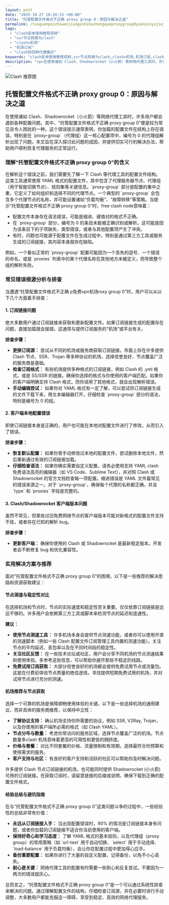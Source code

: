```yaml
---
layout: post
date: "2025-10-27 10:10:15 +08:00"
title: "托管配置文件格式不正确 proxy group 0：原因与解决之道"
permalink: /tuoguanpeizhiwenjiangeshibuzhengqueproxygroup0yuanyinyujiejuezhidao/
tags:
  - "clash安卓使用教程视频"
  - "ssr节点转换为clash"
  - "clashx机场"
  - "机场订阅"
  - "clash的四种代理模式"
keywords: "clash安卓使用教程视频,ssr节点转换为clash,clashx机场,机场订阅,clash的四种代理模式"
description: "<p>在使用诸如 Clash、Shadowrocket（小火箭）等网络代理工具时，许多用户都会遇到各种配置问题。其中，“托管配置文件格式不正确 proxy group 0”便是较为常见且令人困扰的一种。这个错误提示通常表明，你加载的配置文件在结构上存在错误，特别是在 `proxy-group`（代理组）这一核心配置项中，编号为 0 的代理组解析出现了问题。本文旨在深入探讨此问题的成因，并提供切实可行的解决办法，帮助用户顺利恢复代理服务的正常运行。</p>"
---
```


![Clash 推荐图](https://clashjd.github.io/assets/img/clash节点推荐购买.png)

## 托管配置文件格式不正确 proxy group 0：原因与解决之道

<p>在使用诸如 Clash、Shadowrocket（小火箭）等网络代理工具时，许多用户都会遇到各种配置问题。其中，“托管配置文件格式不正确 proxy group 0”便是较为常见且令人困扰的一种。这个错误提示通常表明，你加载的配置文件在结构上存在错误，特别是在 `proxy-group`（代理组）这一核心配置项中，编号为 0 的代理组解析出现了问题。本文旨在深入探讨此问题的成因，并提供切实可行的解决办法，帮助用户顺利恢复代理服务的正常运行。</p>
<h3>理解“托管配置文件格式不正确 proxy group 0”的含义</h3>
<p>在解析这个错误之前，我们需要先了解一下 Clash 等代理工具的配置文件结构。这类工具通常使用 YAML 格式的配置文件，其中包含了代理服务器节点、代理组（用于智能切换节点）、规则集等关键信息。`proxy-group` 部分是配置的重中之重，它定义了如何组织和选择不同的代理节点。一个典型的 `proxy-group` 会包含多个代理节点的名称，并可能设置诸如“负载均衡”、“故障转移”等策略。当提示“托管配置文件格式不正确 proxy group 0”时，free clash node意味着：</p>
<ul>
<li>配置文件本身存在语法错误，可能是缩进、键值对的格式不正确。</li>
<li>在 `proxy-group` 部分，编号为 0 的条目未能被正确识别或解析。这可能是因为该条目下的子项缺失、类型错误，或者与其他配置项产生了冲突。</li>
<li>有时，问题也可能源于配置文件在生成过程中，特别是通过第三方工具或服务生成的订阅链接，其内容本身就存在缺陷。</li>
</ul>
<p>例如，一个看似正常的 `proxy-group` 配置可能因为一个丢失的逗号、一个错误的命名，或是 `proxies` 列表中的某个代理名称在其他地方未被定义，而导致整个组的解析失败。</p>
<h3>常见错误根源分析与排查</h3>
<p>当遭遇“托管配置文件格式不正确 p免费vpn机场roxy group 0”时，用户可以从以下几个方面着手排查：</p>
<h4>1. 订阅链接问题</h4>
<p>绝大多数用户通过订阅链接来获取和更新配置文件。如果订阅链接生成的配置存在问题，直接加载就会报错。这通常与提供订阅服务的“机场”或平台有关。</p>
<p><strong>排查步骤：</strong></p>
<ul>
<li><strong>更换订阅源：</strong> 尝试从不同的机场或服务商获取订阅链接。市面上存在许多提供 Clash 节点、SSR、Trojan 等多种协议的机场，选择信誉良好、节点覆盖广泛的服务商是基础。</li>
<li><strong>检查订阅格式：</strong> 有些机场提供多种格式的订阅链接，例如 Clash 的 .yml 格式，或是 SS/SSR 的链接。确保你选择的格式与你使用的客户端匹配。如果你的客户端明确支持 Clash 格式，而你误用了其他格式，就会出现解析错误。</li>
<li><strong>手动编辑尝试：</strong> 如果你对 YAML 格式有一定了解，可以尝试将订阅链接生成的文件下载下来，用文本编辑器打开，仔细检查 `proxy-group` 部分的语法，特别是编号为 0 的组。</li>
</ul>
<h4>2. 客户端本地配置错误</h4>
<p>即使订阅链接本身是正确的，用户也可能在本地对配置文件进行了修改，从而引入了错误。</p>
<p><strong>排查步骤：</strong></p>
<ul>
<li><strong>恢复默认配置：</strong> 如果你曾手动修改过本地的配置文件，尝试删除本地文件，然后重新通过有效的订阅链接加载。</li>
<li><strong>仔细检查语法：</strong> 如果你确实需要自定义配置，请务必使用支持 YAML clash 免费语法高亮的编辑器（如 VS Code、Sublime Text），并对照 Clash 或 Shadowrocket 的官方文档检查每一项配置。缩进错误是 YAML 文件最常见的错误来源之一。对于 `proxy-group`，确保每个代理的名称都正确，并且 `type` 和 `proxies` 字段是完整的。</li>
</ul>
<h4>3. Clash/Shadowrocket 客户端版本问题</h4>
<p>虽然不常见，但某些过旧免费网络节点的客户端版本可能对新格式的配置文件支持不佳，或者存在已知的解析 bug。</p>
<p><strong>排查步骤：</strong></p>
<ul>
<li><strong>更新客户端：</strong> 确保你使用的 Clash 或 Shadowrocket 是最新稳定版本。开发者会不断修复 bug 和优化兼容性。</li>
</ul>
<h3>实用解决方案与推荐</h3>
<p>面对“托管配置文件格式不正确 proxy group 0”的困境，以下是一些推荐的解决思路和资源获取建议：</p>
<h4>节点测速与稳定性对比</h4>
<p>在选择机场和节点时，节点的实际速度和稳定性至关重要。仅仅依靠订阅链接是远远不够的。许多用户会依赖第三方工具或脚本来检测节点的延迟和连通性。</p>
<p><strong>建议：</strong></p>
<ul>
<li><strong>使用节点测速工具：</strong> 许多机场本身会提供节点测速功能，或者你可以使用开源的测速脚本（例如一些 Clash 配置文件订阅管理工具内置的测速功能）。关注节点的平均延迟、丢包率以及在不同时间段的稳定性。</li>
<li><strong>关注社区反馈：</strong> 在一些技术论坛或社区，用户会分享不同机场的节点测速结果和使用体验。多参考这些信息，可以帮助你避开那些不稳定的线路。</li>
<li><strong>免费试用订阅获取：</strong> 大部分信誉良好的机场都会提供免费试用节点或流量包。这是在付费前体验节点质量的绝佳途径。寻找提供短期免费试用的机场，并对试用节点进行充分的测速。</li>
</ul>
<h4>机场推荐与节点获取</h4>
<p>选择一个可靠的机场是保障顺畅使用体验的关键。以下是一些选择机场的通用建议，而非具体的服务商推荐，以保持中立性：</p>
<ul>
<li><strong>了解协议支持：</strong> 确认机场支持你所需要的协议，例如 SSR, V2Ray, Trojan，以及你使用的客户端所必需的格式（如 Clash YAML）。</li>
<li><strong>节点分布与数量：</strong> 考虑你常访问的服务区域，选择节点覆盖广泛的机场。节点数量多clash 机场意味着更高的可用性和更低的拥挤度。</li>
<li><strong>价格与套餐：</strong> 对比不同套餐的价格、流量限制和有效期，选择最符合你预算和使用需求的服务。</li>
<li><strong>客户支持与社区：</strong> 有良好的客户支持和活跃的社区可以帮助你及时解决问题。</li>
</ul>
<p>许多提供 Clash 节点订阅链接的机场，也可能同时提供 Shadowrocket (小火箭) 可用的订阅链接。在获取订阅时，请留意链接的后缀或说明，确保下载到正确的配置文件格式。</p>
<h4>经验总结与避坑指南</h4>
<p>在与“托管配置文件格式不正确 proxy group 0”这类问题斗争的过程中，一些经验性的总结非常有价值：</p>
<ul>
<li><strong>永远从订阅链接入手：</strong> 当出现配置错误时，90% 的情况是订阅链接本身有问题，或者你加载的订阅链接不适合你当前使用的客户端。</li>
<li><strong>保持好奇心和学习态度：</strong> 了解 YAML 格式的基本规则，以及代理组（proxy group）的常用策略（如 `url-test` 用于自动切换、`select` 用于手动选择、`load-balance` 用于负载均衡），会让你在配置过程中更加得心应手。</li>
<li><strong>备份重要配置：</strong> 如果你进行了大量的自定义配置，记得备份，以免不小心丢失。</li>
<li><strong>耐心是关键：</strong> 网络代理工具的配置有时需要一些耐心和反复尝试。不要因为一两次的错误就灰心。</li>
</ul>
<p>总而言之，“托管配置文件格式不正确 proxy group 0”是一个可以通过系统性排查来解决的问题。通过理解配置文件的结构，仔细检查订阅源，并在必要时进行手动调整，大多数用户都能克服这一障碍，享受到稳定、高效的网络代理服务。</p>
